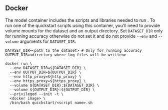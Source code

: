 <!--- 60. Docker -->
## Docker

The model container includes the scripts and libraries needed to run 
<model name> <precision> <mode>. To run one of the quickstart scripts 
using this container, you'll need to provide volume mounts for the dataset 
and an output directory. Set `DATASET_DIR` only for running accuracy otherwise do not
set it and do not provide `--env` and `--volume` arguments for `DATASET_DIR`. 

```
DATASET_DIR=<path to the dataset> # Only for running accuracy
OUTPUT_DIR=<directory where log files will be written>

docker run \
  --env DATASET_DIR=${DATASET_DIR} \
  --env OUTPUT_DIR=${OUTPUT_DIR} \
  --env http_proxy=${http_proxy} \
  --env https_proxy=${https_proxy} \
  --volume ${DATASET_DIR}:${DATASET_DIR} \
  --volume ${OUTPUT_DIR}:${OUTPUT_DIR} \
  --privileged --init -t \
  <docker image> \
  /bin/bash quickstart/<script name>.sh
```
